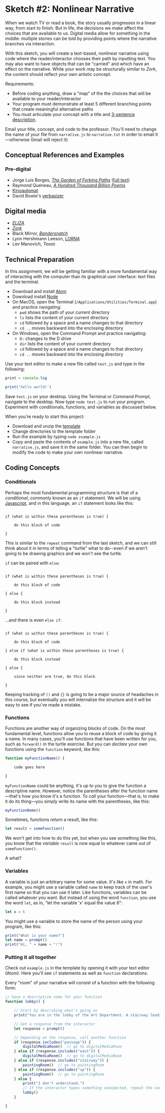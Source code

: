 # Sketch #2: Nonlinear Narrative

When we watch TV or read a book, the story usually progresses in a linear way, from start to finish. But in life, the decisions we make affect the choices that are available to us. Digital media allow for something in the middle: multiple stories can be told by providing points where the narrative branches via interaction.

With this sketch, you will create a text-based, nonlinear narrative using code where the reader/interactor chooses their path by inputting text. You may also want to have objects that can be "carried" and which have an effect on the narrative. While your work may be structurally similar to _Zork_, the content should reflect your own artistic concept.

Requirements:
- Before coding anything, draw a "map" of the the choices that will be available to your reader/interactor
- Your program must demonstrate at least 5 different branching points that create meaningful alternative paths
- You must articulate your concept with a title and [3-sentence description](../../resources/description_guidelines.md).

Email your title, concept, and code to the professor. (You'll need to change the name of your file from `narrative.js` to `narrative.txt` in order to email it—otherwise Gmail will reject it)


## Conceptual References and Examples

### Pre-digital
- Jorge Luis Borges, [_The Garden of Forking Paths_](https://en.wikipedia.org/wiki/The_Garden_of_Forking_Paths) ([full text](https://archive.org/stream/TheGardenOfForkingPathsJorgeLuisBorges1941/The-Garden-of-Forking-Paths-Jorge-Luis-Borges-1941_djvu.txt))
- Raymond Queneau, [_A Hundred Thousand Billion Poems_](https://www.youtube.com/watch?v=2NhFoSFNQMQ)
- [Kinoautomat](https://monoskop.org/Kinoautomat)
- David Bowie's [verbasizer](https://www.vice.com/en_us/article/xygxpn/the-verbasizer-was-david-bowies-1995-lyric-writing-mac-app)

## Digital media
- [_ELIZA_](https://en.wikipedia.org/wiki/ELIZA)
- [_Zork_](https://en.wikipedia.org/wiki/Zork)
- Black Mirror, [_Bandersnatch_](https://en.wikipedia.org/wiki/Black_Mirror:_Bandersnatch)
- Lynn Hershmann Leeson, [_LORNA_](https://www.digitalartarchive.at/database/general/work/lorna.html)
- Lev Manovich, _Texas_


## Technical Preparation

In this assignment, we will be getting familiar with a more fundamental way of interacting with the computer than its graphical user interface: text files and the terminal.

- Download and install [Atom](https://atom.io)
- Download install [Node](https://nodejs.org/en/download/)
- On MacOS, open the Terminal (`/Applications/Utilities/Terminal.app`) and practice navigating:
	- `pwd` shows the path of your current directory
	- `ls`  lists the content of your current directory
	- `cd`  followed by a space and a name changes to that directory
	- `cd ..`  moves backward into the enclosing directory
- On Windows, open the Command Prompt and practice navigating:
	- `D:`  changes to the D drive
	- `dir` lists the content of your current directory
	- `cd`  followed by a space and a name changes to that directory
	- `cd ..`  moves backward into the enclosing directory

Use your text editor to make a new file called `test.js` and type in the following:
```js
print = console.log

print('hello world!')
```

Save `test.js` on your desktop. Using the Terminal or Command Prompt, navigate to the desktop. Now type `node test.js` to run your program. Experiment with conditionals, functions, and variables as discussed below.

When you're ready to start this project:
- Download and unzip the [template](template.zip)
- Change directories to the template folder
- Run the example by typing `node example.js`
- Copy and paste the contents of `example.js` into a new file, called `narrative.js`, and save it in the same folder. You can then begin to modify the code to make your own nonlinear narrative.

## Coding Concepts

### Conditionals

Perhaps the most fundamental programming structure is that of a _conditional_, commonly known as an `if` statement. We will be using [Javascript](https://en.wikipedia.org/wiki/JavaScript), and in this language, an `if` statement looks like this:

```

if (what is within these parentheses is true) {

	do this block of code

}

```

This is similar to the `repeat` command from the last sketch, and we can still think about it in terms of telling a "turtle" what to do--even if we aren't going to be drawing graphics and we won't see the turtle.

`if` can be paired with `else`:
```

if (what is within these parentheses is true) {

	do this block of code

} else {

	do this block instead

}

```

...and there is even `else if`:
```

if (what is within these parentheses is true) {

	do this block of code

} else if (what is within these parentheses is true) {

	do this block instead

} else {

	since neither are true, do this block

}

```

Keeping tracking of `()` and `{}` is going to be a major source of headaches in this course, but eventually you will internalize the structure and it will be easy to see if you've made a mistake.


### Functions

Functions are another way of organizing blocks of code. On the most fundamental level, functions allow you to reuse a block of code by giving it a name. In many cases, you'll use functions that have been written for you, such as `forward()` in the turtle exercise. But you can _declare_ your own functions using the `function` keyword, like this:

```js
function myFunctionName() {

	code goes here

}
```

`myFunctionName` could be anything, it's up to you to give the function a descriptive name. However, notice the parentheses after the function name—that's how you know it's a function. To _call_ your function—that is, to make it do its thing—you simply write its name with the parentheses, like this:

```js
myFunctionName()
```

Sometimes, functions _return_ a result, like this:
```js
let result = someFunction()
```
We won't get into how to do this yet, but when you see something like this, you know that the _variable_ `result` is now equal to whatever came out of `someFunction()`.

A what?


### Variables

A variable is just an arbitrary name for some value. It's like `x` in math. For example, you might use a variable called `name` to keep track of the user's first name so that you can use it later. Like functions, variables can be called whatever you want. But instead of using the word `function`, you use the word `let`, as in, "let the variable 'x' equal the value 6":
```js
let x = 6
```
You might use a variable to store the name of the person using your program, like this:

```js
print("What is your name?")
let name = prompt()
print("Hi, " + name + "!")
```


### Putting it all together

Check out `example.js` in the template by opening it with your text editor (Atom). Here you'll see `if` statements as well as `function` declarations.

Every "room" of your narrative will consist of a function with the following form:

```js
// have a descriptive name for your function
function lobby() {

	// Start by describing what's going on
	print("You are in the lobby of the Art Department. A stairway leads upward, and a passage continues to the east. What do you want to do?")

	// Get a response from the interactor
	let response = prompt()

	// Depending on the response, call another function
	if (response.includes("passage")) {
		digitalMediaRoom()	// go to digitalMediaRoom
	} else if (response.includes("east")) {
		digitalMediaRoom()	// go to digitalMediaRoom
	} else if (response.includes("stairway")) {
		paintingRoom()	// go to paintingRoom
	} else if (response.includes("up")) {
		paintingRoom()	// go to paintingRoom
	} else {
		print("I don't understand.")
		// If the interactor types something unexpected, repeat the code for "lobby" in order to re-ask the question
		lobby()
	}

}

```
